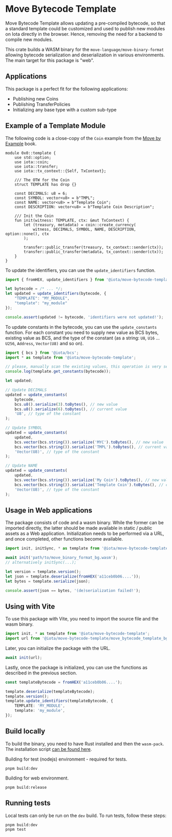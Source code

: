 # Move Bytecode Template

Move Bytecode Template allows updating a pre-compiled bytecode, so that a standard template could be
customized and used to publish new modules on Iota directly in the browser. Hence, removing the need
for a backend to compile new modules.

This crate builds a WASM binary for the `move-language/move-binary-format` allowing bytecode
serialization and deserialization in various environments. The main target for this package is
"web".

## Applications

This package is a perfect fit for the following applications:

-   Publishing new Coins
-   Publishing TransferPolicies
-   Initializing any base type with a custom sub-type

## Example of a Template Module

The following code is a close-copy of the `Coin` example from the
[Move by Example](https://examples.iota.io/samples/coin.html) book.

```move
module 0x0::template {
    use std::option;
    use iota::coin;
    use iota::transfer;
    use iota::tx_context::{Self, TxContext};

    /// The OTW for the Coin
    struct TEMPLATE has drop {}

    const DECIMALS: u8 = 6;
    const SYMBOL: vector<u8> = b"TMPL";
    const NAME: vector<u8> = b"Template Coin";
    const DESCRIPTION: vector<u8> = b"Template Coin Description";

    /// Init the Coin
    fun init(witness: TEMPLATE, ctx: &mut TxContext) {
        let (treasury, metadata) = coin::create_currency(
            witness, DECIMALS, SYMBOL, NAME, DESCRIPTION, option::none(), ctx
        );

        transfer::public_transfer(treasury, tx_context::sender(ctx));
        transfer::public_transfer(metadata, tx_context::sender(ctx));
    }
}
```

To update the identifiers, you can use the `update_identifiers` function.

```ts
import { fromHEX, update_identifiers } from '@iota/move-bytecode-template';

let bytecode = /* ... */;
let updated = update_identifiers(bytecode, {
    "TEMPLATE": "MY_MODULE",
    "template": "my_module"
});

console.assert(updated != bytecode, 'identifiers were not updated!');
```

To update constants in the bytecode, you can use the `update_constants` function. For each constant
you need to supply new value as BCS bytes, existing value as BCS, and the type of the constant (as a
string: `U8`, `U16` ... `U256`, `Address`, `Vector(U8)` and so on).

```ts
import { bcs } from '@iota/bcs';
import * as template from '@iota/move-bytecode-template';

// please, manually scan the existing values, this operation is very sensitive
console.log(template.get_constants(bytecode));

let updated;

// Update DECIMALS
updated = update_constants(
    bytecode,
    bcs.u8().serialize(3).toBytes(), // new value
    bcs.u8().serialize(6).toBytes(), // current value
    'U8', // type of the constant
);

// Update SYMBOL
updated = update_constants(
    updated,
    bcs.vector(bcs.string()).serialize('MYC').toBytes(), // new value
    bcs.vector(bcs.string()).serialize('TMPL').toBytes(), // current value
    'Vector(U8)', // type of the constant
);

// Update NAME
updated = update_constants(
    updated,
    bcs.vector(bcs.string()).serialize('My Coin').toBytes(), // new value
    bcs.vector(bcs.string()).serialize('Template Coin').toBytes(), // current value
    'Vector(U8)', // type of the constant
);
```

## Usage in Web applications

The package consists of code and a wasm binary. While the former can be imported directly, the
latter should be made available in static / public assets as a Web application. Initialization needs
to be performed via a URL, and once completed, other functions become available.

```ts
import init, initSync, * as template from '@iota/move-bytecode-template';

await init('path/to/move_binary_format_bg.wasm');
// alternatively initSync(...);

let version = template.version();
let json = template.deserialize(fromHEX('a11ceb0b06....'));
let bytes = template.serialize(json);

console.assert(json == bytes, '(de)serialization failed!');
```

## Using with Vite

To use this package with Vite, you need to import the source file and the wasm binary.

```ts
import init, * as template from '@iota/move-bytecode-template';
import url from '@iota/move-bytecode-template/move_bytecode_template_bg.wasm?url';
```

Later, you can initialize the package with the URL.

```ts
await init(url);
```

Lastly, once the package is initialized, you can use the functions as described in the previous
section.

```ts
const templateBytecode = fromHEX('a11ceb0b06....');

template.deserialize(templateBytecode);
template.version();
template.update_identifiers(templateBytecode, {
    TEMPLATE: 'MY_MODULE',
    template: 'my_module',
});
```

## Build locally

To build the binary, you need to have Rust installed and then the `wasm-pack`. The installation
script [can be found here](https://rustwasm.github.io/wasm-pack/).

Building for test (nodejs) environment - required for tests.

```
pnpm build:dev
```

Building for web environment.

```
pnpm build:release
```

## Running tests

Local tests can only be run on the `dev` build. To run tests, follow these steps:

```
pnpm build:dev
pnpm test
```

